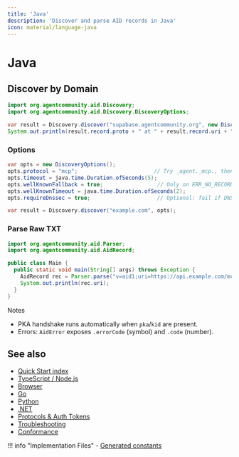 ```yaml
---
title: 'Java'
description: 'Discover and parse AID records in Java'
icon: material/language-java
---
```


# Java

## Discover by Domain

```java
import org.agentcommunity.aid.Discovery;
import org.agentcommunity.aid.Discovery.DiscoveryOptions;

var result = Discovery.discover("supabase.agentcommunity.org", new DiscoveryOptions());
System.out.println(result.record.proto + " at " + result.record.uri + " ttl=" + result.ttl + " qname=" + result.queryName);
```

### Options

```java
var opts = new DiscoveryOptions();
opts.protocol = "mcp";                        // Try _agent._mcp., then _agent.mcp., then base
opts.timeout = java.time.Duration.ofSeconds(5);
opts.wellKnownFallback = true;                 // Only on ERR_NO_RECORD / ERR_DNS_LOOKUP_FAILED
opts.wellKnownTimeout = java.time.Duration.ofSeconds(2);
opts.requireDnssec = true;                     // Optional: fail if DNSSEC validation is missing

var result = Discovery.discover("example.com", opts);
```

### Parse Raw TXT

```java
import org.agentcommunity.aid.Parser;
import org.agentcommunity.aid.AidRecord;

public class Main {
  public static void main(String[] args) throws Exception {
    AidRecord rec = Parser.parse("v=aid1;uri=https://api.example.com/mcp;proto=mcp;desc=Example");
    System.out.println(rec.uri);
  }
}
```

Notes

- PKA handshake runs automatically when `pka`/`kid` are present.
- Errors: `AidError` exposes `.errorCode` (symbol) and `.code` (number).

## See also

- [Quick Start index](./index.md)
- [TypeScript / Node.js](./quickstart_ts.md)
- [Browser](./quickstart_browser.md)
- [Go](./quickstart_go.md)
- [Python](./quickstart_python.md)
- [.NET](./quickstart_dotnet.md)
- [Protocols & Auth Tokens](../Reference/protocols.md)
- [Troubleshooting](../Reference/troubleshooting.md)
- [Conformance](../Tooling/conformance.md)

!!! info "Implementation Files" - [Generated constants](../packages/aid-java/src/main/java/org/agentcommunity/aid/Constants.java)

